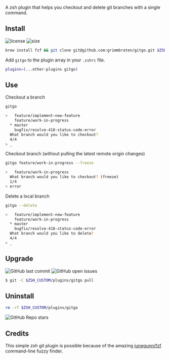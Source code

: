 A zsh plugin that helps you checkout and delete git branches with a single command.

## Install

![license](https://img.shields.io/github/license/grimmbraten/gitgo?style=flat&color=blue)
![size](https://img.shields.io/github/repo-size/grimmbraten/gitgo?style=flat&color=blue)

```bash
brew install fzf && git clone git@github.com:grimmbraten/gitgo.git $ZSH_CUSTOM/plugins/gitgo
```

Add `gitgo` to the plugin array in your `.zshrc` file.

```bash
plugins=(...other-plugins gitgo)
```

## Use

Checkout a branch

```bash
gitgo

>   feature/implement-new-feature
    feature/work-in-progress
  * master
    bugfix/resolve-418-status-code-error
  What branch would you like to checkout?
  4/4
> _
```

Checkout branch (without pulling the latest remote origin changes)

```bash
gitgo feature/work-in-progress --freeze

>   feature/work-in-progress
  What branch would you like to checkout? (freeze)
  1/4
> error
```

Delete a local branch

```bash
gitgo --delete

>   feature/implement-new-feature
    feature/work-in-progress
  * master
    bugfix/resolve-418-status-code-error
  What branch would you like to delete?
  4/4
> _
```

## Upgrade

![GitHub last commit](https://img.shields.io/github/last-commit/grimmbraten/gitgo?style=flat&color=blue)
![GitHub open issues](https://img.shields.io/github/issues-raw/grimmbraten/gitgo?style=flat&color=blue)

```bash
$ git -C $ZSH_CUSTOM/plugins/gitgo pull
```

## Uninstall

```bash
rm -rf $ZSH_CUSTOM/plugins/gitgo
```

![GitHub Repo stars](https://img.shields.io/github/stars/grimmbraten/gitgo?style=social)

## Credits

This simple zsh git plugin is possible because of the amazing [junegunn/fzf](https://github.com/junegunn/fzf) command-line fuzzy finder.
